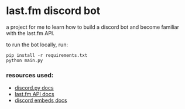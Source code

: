 # last.fm discord bot

a project for me to learn how to build a discord bot and become familiar with the last.fm API.

to run the bot locally, run:

```
pip install -r requirements.txt
python main.py
```

### resources used:

- [discord.py docs](https://discordpy.readthedocs.io/en/latest/quickstart.html#a-minimal-bot)
- [last.fm API docs](https://www.last.fm/api)
- [discord embeds docs](https://discord.com/developers/docs/resources/channel#embed-object-embed-types)
